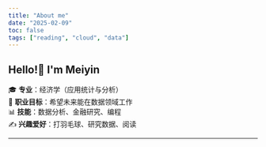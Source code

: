 ```yaml
---
title: "About me" 
date: "2025-02-09" 
toc: false
tags: ["reading", "cloud", "data"] 
---
```


## Hello!👋 I'm Meiyin

🎓 **专业**：经济学（应用统计与分析）<br>
💼 **职业目标**：希望未来能在数据领域工作 <br>
📊 **技能**：数据分析、金融研究、编程 <br>
✍️ **兴趣爱好**：打羽毛球、研究数据、阅读 <br>

---